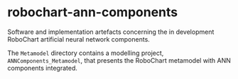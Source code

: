 # robochart-ann-components
Software and implementation artefacts concerning the in development RoboChart artificial neural network components.

The `Metamodel` directory contains a modelling project, `ANNComponents_Metamodel`, that presents the RoboChart metamodel with ANN components integrated. 
